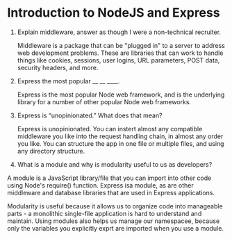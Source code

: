 # Introduction to NodeJS and Express

1. Explain middleware, answer as though I were a non-technical recruiter.

    Middleware is a package that can be "plugged in" to a server to address web development problems. These are libraries that can work to handle things like cookies, sessions, user logins, URL parameters, POST data, security headers, and more.

2. Express the most popular __ __ ____.

    Express is the most popular Node web framework, and is the underlying library for a number of other popular Node web frameworks.

3. Express is “unopinionated.” What does that mean?

    Express is unopinionated. You can instert almost any compatible middleware you like into the request handling chain, in almost any order you like. You can structure the app in one file or multiple files, and using any directory structure.

4. What is a module and why is modularity useful to us as developers?

A module is a JavaScript library/file that you can import into other code using Node's require() function. Express isa module, as are other middleware and database libraries that are used in Express applications.

Modularity is useful because it allows us to organize code into manageable parts - a monolithic single-file application is hard to understand and maintain. Using modules also helps us manage our namespacee, because only the variables you explicitly exprt are imported when you use a module.
